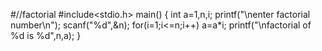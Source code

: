 #//factorial
#include<stdio.h>
main()
{
	int a=1,n,i;
	printf("\nenter factorial number\n");
	scanf("%d",&n);
	for(i=1;i<=n;i++)
	a=a*i;
	printf("\nfactorial of %d is %d",n,a);
}
